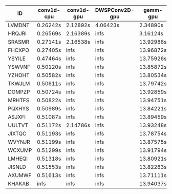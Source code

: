 |ID|conv1d-cpu|conv1d-gpu|DWSPConv2D-gpu|gemm-gpu|avg|
|-|-|-|-|-|-|
|LVMDNT|0.26242s|2.12892s|4.06423s|2.34890s|2.20112s|
|HRQJRI|0.26569s|2.16389s|infs|3.16124s|infs|
|SRASMR|0.27141s|2.16538s|infs|13.92986s|infs|
|FHCXPO|0.27405s|infs|infs|13.96872s|infs|
|YSYILE|0.47464s|infs|infs|13.75926s|infs|
|YSWVNF|0.50120s|infs|infs|13.85872s|infs|
|YZHOHT|0.50582s|infs|infs|13.80534s|infs|
|TKWJLM|0.50611s|infs|infs|13.79742s|infs|
|DOMPZP|0.50724s|infs|infs|13.92859s|infs|
|MRHTFS|0.50822s|infs|infs|13.94751s|infs|
|PQXHYS|0.50989s|infs|infs|13.84221s|infs|
|ASJXFI|0.51087s|infs|infs|13.89459s|infs|
|UULTVT|0.51172s|2.14786s|infs|13.93248s|infs|
|JIXTQC|0.51193s|infs|infs|13.78754s|infs|
|WVYNJR|0.51199s|infs|infs|13.87575s|infs|
|WCXUMP|0.51299s|infs|infs|13.91794s|infs|
|LMHEQI|0.51318s|infs|infs|13.80921s|infs|
|JISNLD|0.51553s|infs|infs|13.82283s|infs|
|AXUMWF|0.51613s|infs|infs|13.71111s|infs|
|KHAKAB|infs|infs|infs|13.94037s|infs|
